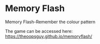 # Memory Flash
Memory Flash-Remember the colour pattern

The game can be accessed here: https://theoopsguy.github.io/memoryflash/